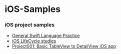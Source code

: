 # iOS-Samples

### iOS project samples

- [General Swift Language Practice](https://github.com/novamapp/iOS-Samples/tree/main/swift-language-practice)
- [iOS LifeCycle studies](https://github.com/novamapp/iOS-Samples/tree/main/iOS-life-cycle-study)
- [Project001: Basic TableView to DetailView iOS app](https://github.com/novamapp/iOS-Samples/tree/main/project001/Project%20001)
